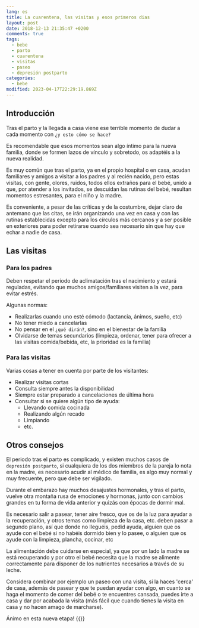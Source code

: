 ```yaml
---
lang: es
title: La cuarentena, las visitas y esos primeros dias
layout: post
date: 2018-12-13 21:35:47 +0200
comments: true
tags:
  - bebe
  - parto
  - cuarentena
  - visitas
  - paseo
  - depresión postparto
categories:
  - bebe
modified: 2023-04-17T22:29:19.869Z
---
```


## Introducción

Tras el parto y la llegada a casa viene ese terrible momento de dudar a cada momento con `¿y esto cómo se hace?`

Es recomendable que esos momentos sean algo íntimo para la nueva familia, donde se formen lazos de vínculo y sobretodo, os adaptéis a la nueva realidad.

Es muy común que tras el parto, ya en el propio hospital o en casa, acudan familiares y amigos a visitar a los padres y al recién nacido, pero estas visitas, con gente, olores, ruidos, todos ellos extraños para el bebé, unido a que, por atender a los invitados, se descuidan las rutinas del bebé, resultan momentos estresantes, para el niño y la madre.

Es conveniente, a pesar de las críticas y de la costumbre, dejar claro de antemano que las citas, se irán organizando una vez en casa y con las rutinas establecidas excepto para los círculos más cercanos y a ser posible en exteriores para poder retirarse cuando sea necesario sin que hay que echar a nadie de casa.

## Las visitas

### Para los padres

Deben respetar el periodo de aclimatación tras el nacimiento y estará reguladas, evitando que muchos amigos/familiares visiten a la vez, para evitar estrés.

Algunas normas:

- Realizarlas cuando uno esté cómodo (lactancia, ánimos, sueño, etc)
- No tener miedo a cancelarlas
- No pensar en el `¿qué dirán?`, sino en el bienestar de la familia
- Olvidarse de temas secundarios (limpieza, ordenar, tener para ofrecer a las visitas comida/bebida, etc, la prioridad es la familia)

### Para las visitas

Varias cosas a tener en cuenta por parte de los visitantes:

- Realizar visitas cortas
- Consulta siempre antes la disponibilidad
- Siempre estar preparado a cancelaciones de última hora
- Consultar si se quiere algún tipo de ayuda:
  - Llevando comida cocinada
  - Realizando algún recado
  - Limpiando
  - etc.

## Otros consejos

El periodo tras el parto es complicado, y existen muchos casos de `depresión postparto`, si cualquiera de los dos miembros de la pareja lo nota en la madre, es necesario acudir al médico de familia, es algo muy normal y muy frecuente, pero que debe ser vigilado.

Durante el embarazo hay muchos desajustes hormonales, y tras el parto, vuelve otra montaña rusa de emociones y hormonas, junto con cambios grandes en tu forma de vida anterior y quizás con épocas de dormir mal.

Es necesario salir a pasear, tener aire fresco, que os de la luz para ayudar a la recuperación, y otros temas como limpieza de la casa, etc. deben pasar a segundo plano, así que donde no lleguéis, pedid ayuda, alguien que os ayude con el bebé si no habéis dormido bien y lo pasee, o alguien que os ayude con la limpieza, plancha, cocinar, etc

La alimentación debe cuidarse en especial, ya que por un lado la madre se está recuperando y por otro el bebé necesita que la madre se alimente correctamente para disponer de los nutrientes necesarios a través de su leche.

Considera combinar por ejemplo un paseo con una visita, si la haces 'cerca' de casa, además de pasear y que te puedan ayudar con algo, en cuanto se haga el momento de comer del bebé o te encuentres cansada, puedes irte a casa y dar por acabada la visita (más fácil que cuando tienes la visita en casa y no hacen amago de marcharse).

Ánimo en esta nueva etapa!
{{<disfruta>}}
